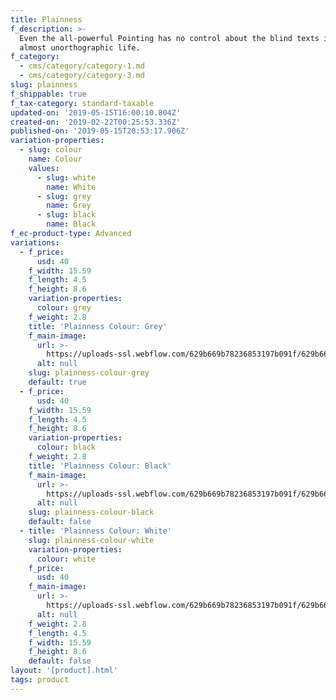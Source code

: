 ```yaml
---
title: Plainness
f_description: >-
  Even the all-powerful Pointing has no control about the blind texts it is an
  almost unorthographic life.
f_category:
  - cms/category/category-1.md
  - cms/category/category-3.md
slug: plainness
f_shippable: true
f_tax-category: standard-taxable
updated-on: '2019-05-15T16:00:10.804Z'
created-on: '2019-02-22T00:25:53.336Z'
published-on: '2019-05-15T20:53:17.906Z'
variation-properties:
  - slug: colour
    name: Colour
    values:
      - slug: white
        name: White
      - slug: grey
        name: Grey
      - slug: black
        name: Black
f_ec-product-type: Advanced
variations:
  - f_price:
      usd: 40
    f_width: 15.59
    f_length: 4.5
    f_height: 8.6
    variation-properties:
      colour: grey
    f_weight: 2.8
    title: 'Plainness Colour: Grey'
    f_main-image:
      url: >-
        https://uploads-ssl.webflow.com/629b669b78236853197b091f/629b669b782368d84c7b099c_store-item-2.jpg
      alt: null
    slug: plainness-colour-grey
    default: true
  - f_price:
      usd: 40
    f_width: 15.59
    f_length: 4.5
    f_height: 8.6
    variation-properties:
      colour: black
    f_weight: 2.8
    title: 'Plainness Colour: Black'
    f_main-image:
      url: >-
        https://uploads-ssl.webflow.com/629b669b78236853197b091f/629b669b782368d84c7b099c_store-item-2.jpg
      alt: null
    slug: plainness-colour-black
    default: false
  - title: 'Plainness Colour: White'
    slug: plainness-colour-white
    variation-properties:
      colour: white
    f_price:
      usd: 40
    f_main-image:
      url: >-
        https://uploads-ssl.webflow.com/629b669b78236853197b091f/629b669b782368d84c7b099c_store-item-2.jpg
      alt: null
    f_weight: 2.8
    f_length: 4.5
    f_width: 15.59
    f_height: 8.6
    default: false
layout: '[product].html'
tags: product
---
```



